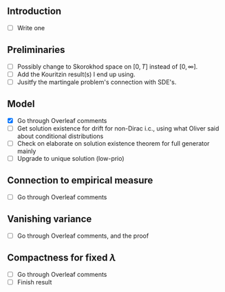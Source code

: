 ## Introduction
- [ ] Write one

## Preliminaries
- [ ] Possibly change to Skorokhod space on $[0,T]$ instead of $[0,\infty]$.
- [ ] Add the Kouritzin result(s) I end up using.
- [ ] Jusitfy the martingale problem's connection with SDE's.

## Model
- [x] Go through Overleaf comments
- [ ] Get solution existence for drift for non-Dirac i.c., using what Oliver said about conditional distributions
- [ ] Check on elaborate on solution existence theorem for full generator mainly
- [ ] Upgrade to unique solution (low-prio)

## Connection to empirical measure
- [ ] Go through Overleaf comments

## Vanishing variance
- [ ] Go through Overleaf comments, and the proof

## Compactness for fixed $\lambda$
- [ ] Go through Overleaf comments
- [ ] Finish result